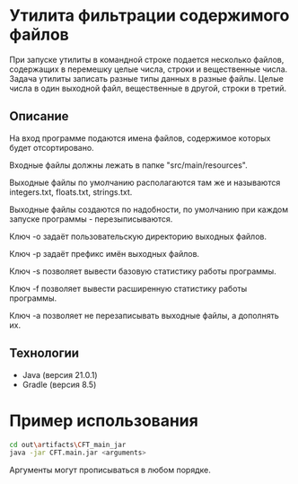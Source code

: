 # Утилита фильтрации содержимого файлов
При запуске утилиты в командной строке подается несколько файлов, содержащих в
перемешку целые числа, строки и вещественные числа. Задача утилиты записать разные типы данных в разные файлы. Целые числа в один
выходной файл, вещественные в другой, строки в третий.

## Описание
На вход программе подаются имена файлов, содержимое которых будет отсортировано.

Входные файлы должны лежать в папке "src/main/resources".


Выходные файлы по умолчанию располагаются там же и называются integers.txt, floats.txt, strings.txt.

Выходные файлы создаются по надобности, по умолчанию при каждом запуске программы - перезыписываются.

Ключ -o задаёт пользовательскую директорию выходных файлов.

Ключ -p задаёт префикс имён выходных файлов.

Ключ -s позволяет вывести базовую статистику работы программы.

Ключ -f позволяет вывести расширенную статистику работы программы.

Ключ -a позволяет не перезаписывать выходные файлы, а дополнять их.

## Технологии
- Java (версия 21.0.1)
- Gradle (версия 8.5)
# Пример использования
```sh
cd out\artifacts\CFT_main_jar
java -jar CFT.main.jar <arguments>
```
Аргументы могут прописываться в любом порядке.